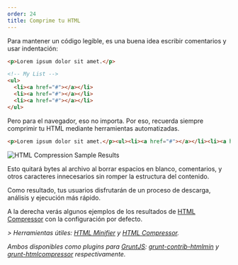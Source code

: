 ```yaml
---
order: 24
title: Comprime tu HTML
---
```


Para mantener un código legible, es una buena idea escribir comentarios y usar indentación:

```html
<p>Lorem ipsum dolor sit amet.</p>

<!-- My List -->
<ul>
  <li><a href="#"></a></li>
  <li><a href="#"></a></li>
  <li><a href="#"></a></li>
</ul>
```

Pero para el navegador, eso no importa. Por eso, recuerda siempre comprimir tu HTML mediante herramientas automatizadas.

```html
<p>Lorem ipsum dolor sit amet.</p><ul><li><a href="#"></a></li><li><a href="#"></a></li><li><a href="#"></a></li></ul>
```
<div class="img-right">
  <img id="htmlcompression-table" src="http://browserdiet.com/img/htmlcompressor-table.jpg" alt="HTML Compression Sample Results">
</div>


Esto quitará bytes al archivo al borrar espacios en blanco, comentarios, y otros caracteres innecesarios sin romper la estructura del contenido. 

Como resultado, tus usuarios disfrutarán de un proceso de descarga, análisis y ejecución más rápido.

A la derecha verás algunos ejemplos de los resultados de [HTML Compressor](https://code.google.com/p/htmlcompressor/) con la configuración por defecto.

*> Herramientas útiles: [HTML Minifier](http://kangax.github.com/html-minifier/) y [HTML Compressor](http://code.google.com/p/htmlcompressor/).*

*Ambos disponibles como plugins para [GruntJS](http://gruntjs.com/): [grunt-contrib-htmlmin](https://github.com/gruntjs/grunt-contrib-htmlmin) y [grunt-htmlcompressor](https://github.com/jney/grunt-htmlcompressor) respectivamente.*
